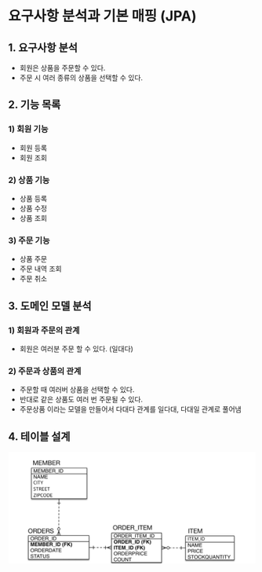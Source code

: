 # 요구사항 분석과 기본 매핑 (JPA)

## 1. 요구사항 분석

- 회원은 상품을 주문할 수 있다.
- 주문 시 여러 종류의 상품을 선택할 수 있다.

## 2. 기능 목록

### 1) 회원 기능

- 회원 등록
- 회원 조회

### 2) 상품 기능

- 상품 등록
- 상품 수정
- 상품 조회

### 3) 주문 기능

- 상품 주문
- 주문 내역 조회
- 주문 취소

## 3. 도메인 모델 분석

### 1) 회원과 주문의 관계

- 회원은 여러분 주문 할 수 있다. (일대다)

### 2) 주문과 상품의 관계

- 주문할 때 여러버 상품을 선택할 수 있다.
- 반대로 같은 상품도 여러 번 주문될 수 있다.
- 주문상품 이라는 모델을 만들어서 다대다 관계를 일다대, 다대일 관계로 풀어냄

## 4. 테이블 설계

![alt](/assets/images/post/jpa/1.png)

